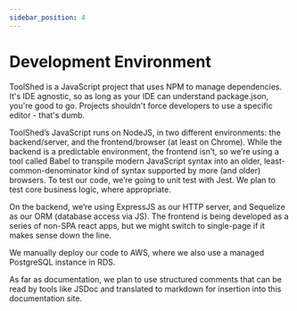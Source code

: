 ```yaml
---
sidebar_position: 4
---
```


# Development Environment

ToolShed is a JavaScript project that uses NPM to manage dependencies. It's IDE agnostic, so as long as your IDE can understand package.json, you're good to go. Projects shouldn't force developers to use a specific editor - that's dumb.

ToolShed’s JavaScript runs on NodeJS, in two different environments: the backend/server, and the frontend/browser (at least on Chrome). While the backend is a predictable environment, the frontend isn’t, so we’re using a tool called Babel to transpile modern JavaScript syntax into an older, least-common-denominator kind of syntax supported by more (and older) browsers. To test our code, we’re going to unit test with Jest. We plan to test core business logic, where appropriate.

On the backend, we’re using ExpressJS as our HTTP server, and Sequelize as our ORM (database access via JS). The frontend is being developed as a series of non-SPA react apps, but we might switch to single-page if it makes sense down the line.

We manually deploy our code to AWS, where we also use a managed PostgreSQL instance in RDS.

As far as documentation, we plan to use structured comments that can be read by tools like JSDoc and translated to markdown for insertion into this documentation site. 